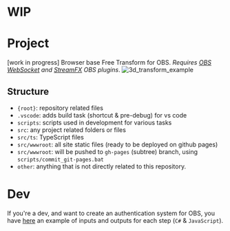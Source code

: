 # WIP

# Project
[work in progress] Browser base Free Transform for OBS. _Requires [OBS WebSocket](https://obsproject.com/forum/resources/obs-websocket-remote-control-obs-studio-from-websockets.466/) and [StreamFX](https://obsproject.com/forum/threads/streamfx-for-obs%C2%AE-studio.76619/) OBS plugins_.
![3d_transform_example](https://github.com/M4rYu5/OBS-3DTransform-MovePoints/assets/30922014/6657f186-93a0-4417-be62-f362fca87ac3)





## Structure
- `{root}`: repository related files
- `.vscode`: adds build task (shortcut & pre-debug) for vs code
- `scripts`: scripts used in development for various tasks
- `src`: any project related folders or files
- `src/ts`: TypeScript files
- `src/wwwroot`: all site static files (ready to be deployed on github pages)
- `src/wwwroot`: will be pushed to `gh-pages` (subtree) branch, using `scripts/commit_git-pages.bat`
- `other`: anything that is not directly related to this repository.


# Dev
If you're a dev, and want to create an authentication system for OBS, you have [here](./other/dev_websocket.md) an example of inputs and outputs for each step (`C#` & `JavaScript`).

